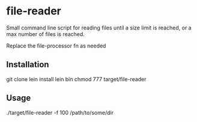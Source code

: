 # file-reader

Small command line script for reading files until a size limit is reached, or a max number of files is reached.

Replace the file-processor fn as needed

## Installation

git clone 
lein install
lein bin
chmod 777 target/file-reader

## Usage
./target/file-reader -f 100 /path/to/some/dir
